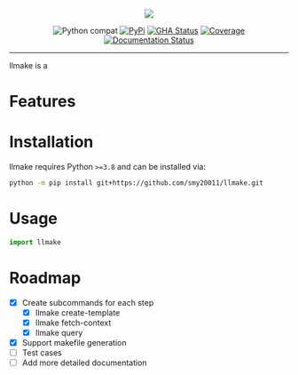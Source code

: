 <div align="center">
  <img src="https://raw.githubusercontent.com/smy20011/llmake/main/assets/logo_200w.png">
</div>

<div align="center">

![Python compat](https://img.shields.io/badge/%3E=python-3.8-blue.svg)
[![PyPi](https://img.shields.io/pypi/v/llmake.svg)](https://pypi.python.org/pypi/llmake)
[![GHA Status](https://github.com/smy20011/llmake/actions/workflows/tests.yaml/badge.svg?branch=main)](https://github.com/smy20011/llmake/actions?query=workflow%3Atests)
[![Coverage](https://codecov.io/github/smy20011/llmake/coverage.svg?branch=main)](https://codecov.io/github/smy20011/llmake?branch=main)
[![Documentation Status](https://readthedocs.org/projects/llmake/badge/?version=latest)](https://llmake.readthedocs.io/en/latest/?badge=latest)

</div>

---

llmake is a

# Features

# Installation
llmake requires Python `>=3.8` and can be installed via:

```bash
python -m pip install git+https://github.com/smy20011/llmake.git
```

# Usage

```python
import llmake
```

# Roadmap

- [x] Create subcommands for each step
    - [x] llmake create-template
    - [x] llmake fetch-context
    - [x] llmake query
- [x] Support makefile generation
- [ ] Test cases
- [ ] Add more detailed documentation
